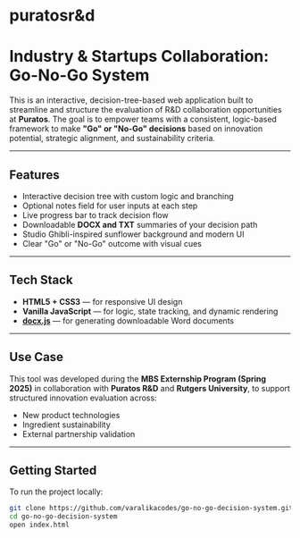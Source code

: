 # puratosr&d
# Industry & Startups Collaboration: Go-No-Go System

This is an interactive, decision-tree-based web application built to streamline and structure the evaluation of R&D collaboration opportunities at **Puratos**. The goal is to empower teams with a consistent, logic-based framework to make **"Go" or "No-Go" decisions** based on innovation potential, strategic alignment, and sustainability criteria.

---

## Features

- Interactive decision tree with custom logic and branching
- Optional notes field for user inputs at each step
- Live progress bar to track decision flow
- Downloadable **DOCX and TXT** summaries of your decision path
- Studio Ghibli-inspired sunflower background and modern UI
- Clear "Go" or "No-Go" outcome with visual cues

---

## Tech Stack

- **HTML5 + CSS3** — for responsive UI design
- **Vanilla JavaScript** — for logic, state tracking, and dynamic rendering
- **[docx.js](https://github.com/dolanmiu/docx)** — for generating downloadable Word documents

---

## Use Case

This tool was developed during the **MBS Externship Program (Spring 2025)** in collaboration with **Puratos R&D** and **Rutgers University**, to support structured innovation evaluation across:

-  New product technologies
- Ingredient sustainability
- External partnership validation

---

## Getting Started

To run the project locally:

```bash
git clone https://github.com/varalikacodes/go-no-go-decision-system.git
cd go-no-go-decision-system
open index.html
